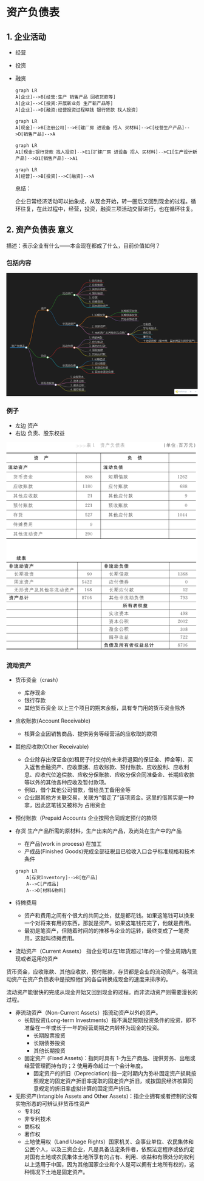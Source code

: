 # 资产负债表

##  1. 企业活动

+ 经营

+ 投资

+ 融资

  ```mermaid
  graph LR
  A[企业]-->B[经营:生产 销售产品 回收货款等]
  A[企业]-->C[投资:开展新业务 生产新产品等]
  A[企业]-->D[融资:经营投资过程缺钱 银行贷款 找人投资]
  ```

  ```mermaid
  graph LR
  A[现金]-->B[注册公司]-->E[建厂房 进设备 招人 买材料]-->C[经营生产产品]-->D[销售产品]-->A
  ```

  ```mermaid
  graph LR
  A1[现金:银行贷款 找人投资]-->E1[扩建厂房 进设备 招人 买材料]-->C1[生产设计新产品]-->D1[销售产品]-->A1
  ```

  ```mermaid
  graph LR
  A[经营]-->B[投资]-->C[融资]-->A
  ```

  总结：

  企业日常经济活动可以抽象成，从现金开始，转一圈后又回到现金的过程。循环往复，在此过程中，经营，投资，融资三项活动交替进行，也在循环往复。

##  2. 资产负债表 意义

描述：表示企业有什么——本金现在都成了什么，目前价值如何？

### 包括内容
![19f829a2c39c6f7ba4d3c25136a878bd.png](../../_resources/19f829a2c39c6f7ba4d3c25136a878bd-2.png)
### 例子
+ 左边 资产
+ 右边 负责、股东权益

![7166d21ba67030583137756451eaf497.png](../../_resources/7166d21ba67030583137756451eaf497-2.png)

### 流动资产

+ 货币资金（crash）

  - 库存现金
  - 银行存款
  - 其他货币资金
  以上三个项目的期末余额，具有专门用的货币资金除外
  
 + 应收账款(Account Receivable) 
 
	-  核算企业因销售商品、提供劳务等经营活的应收取的款项    
	
+ 其他应收款(Other Receivable) 
		
	-   企业除存出保证金(如租房子时交付的未来将退回的保证金、押金等)、买入返售金融资产、应收票据、应收账款、预付账款、应收股利、应收利息、应收代位追偿款、应收分保账款、应收分保合同准备金、长期应收款等以外的其他各种应收及暂付款项。
	-   例如，借个其他公司借款，借给员工备用金等
	-   企业跟其他方关联交易，关联方“借走了”该项资金。这里的借其实是一种拿，因此这笔钱又被称为 占用资金
	
+ 预付账款（Prepaid Accounts 企业按照合同规定预付的款项
+ 存货 生产产品所需的原材料，生产出来的产品，及尚处在生产中的产品
	- 在产品(work in process) 在加工
	- 产成品(Finished Goods)完成全部征税且已验收入口合乎标准规格和技术条件
	
	```mermaid
	graph LR
		A[存货Inventory]-->B[在产品]
		A-->C[产成品]
		A-->D[材料&物料]
	```
	 
+ 待摊费用
	- 资产和费用之间有个很大的共同之处，就是都花钱。如果这笔钱可以换来一个对将来有用的东西，那就是资产。如果这笔钱花完了，他就是费用。 
	- 最初是笔资产，但随着时间的的推移与企业的运转，最终变成了一笔费用，这就叫待摊费用。

+ 流动资产（Current Assets） 指企业可以在1年货超过1年的一个营业周期内变现或者运用的资产


货币资金，应收账款、其他应收款，预付账款，存货都是企业的流动资产。各项流动资产在资产负债表中是按照他们的各自转换成现金的速度来排序的。

流动资产能很快的完成从现金开始又回到现金的过程。而非流动资产则需要漫长的过程。 

+ 非流动资产（Non-Current Assets）指流动资产以外的资产。
	- 长期投资(Long-term Investments）指不满足短期投资条件的投资，即不准备在一年或长于一年的经营周期之内转杯为现金的投资。
		+ 长期股票投资
		+ 长期债券投资
		+ 其他长期投资
	- 固定资产 (Fixed Assets)：指同时具有 1-为生产商品、提供劳务、出租或经营管理而持有的；2 使用寿命超过一个会计年度。
		+ 固定资产的折旧（Depreciation):指一定时期内为弥补固定资产损耗按照规定的固定资产折旧率提取的固定资产折旧，或按国民经济核算同意规定的折旧率虚拟计算的固定资产折旧。
+ 无形资产(Intangible Assets and Other Assets)：指企业拥有或者控制的没有实物形态的可辨认非货币性资产
	- 专利权
	- 非专利技术
	- 商标权
	- 著作权
	- 土地使用权（Land Usage Rights）国家机关、企事业单位、农民集体和公民个人，以及三资企业，凡是具备法定条件者，依照法定程序或依约定对国有土地或农民集体土地所享有的占有、利用、收益和有限处分的权利
	以上适用于中国，因为其他国家企业和个人是可以拥有土地所有权的，这种情况下土地是固定资产。

